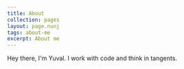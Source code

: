 ```yaml
---
title: About
collection: pages
layout: page.nunj
tags: about-me
excerpt: About me
---
```


Hey there, I'm Yuval. I work with code and think in tangents.
